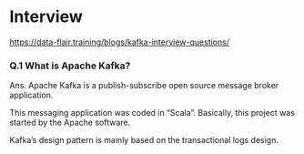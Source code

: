 # Interview

https://data-flair.training/blogs/kafka-interview-questions/


### Q.1 What is Apache Kafka?

Ans. Apache Kafka is a publish-subscribe open source message broker application. 

This messaging application was coded in “Scala”. Basically, this project was started by the Apache software. 

Kafka’s design pattern is mainly based on the transactional logs design.

